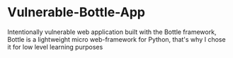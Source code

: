 # Vulnerable-Bottle-App
Intentionally vulnerable web application built with the Bottle framework,
Bottle is a lightweight micro web-framework for Python, that's why I chose it for low level learning purposes